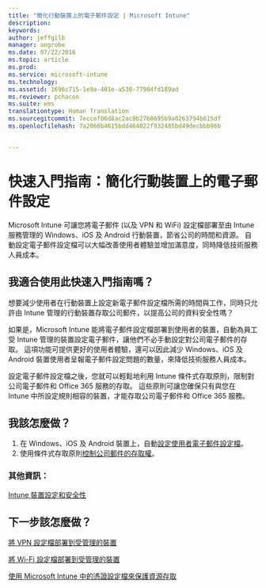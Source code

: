 ```yaml
---
title: "簡化行動裝置上的電子郵件設定 | Microsoft Intune"
description: 
keywords: 
author: jeffgilb
manager: angrobe
ms.date: 07/22/2016
ms.topic: article
ms.prod: 
ms.service: microsoft-intune
ms.technology: 
ms.assetid: 1696c715-1e9a-401e-a530-77904fd189ad
ms.reviewer: pchacon
ms.suite: ems
translationtype: Human Translation
ms.sourcegitcommit: 7eccef06d8ac2ac8b27b8695b9a0263794b615df
ms.openlocfilehash: 7a2066b4615bdd464022f932485bd49decbbb96b


---
```


# 快速入門指南：簡化行動裝置上的電子郵件設定
Microsoft Intune 可讓您將電子郵件 (以及 VPN 和 WiFi) 設定檔部署至由 Intune 服務管理的 Windows、iOS 及 Android 行動裝置，節省公司的時間和資源。 自動設定電子郵件設定檔可以大幅改善使用者體驗並增加滿意度，同時降低技術服務人員成本。

## 我適合使用此快速入門指南嗎？
想要減少使用者在行動裝置上設定新電子郵件設定檔所需的時間與工作，同時只允許由 Intune 管理的行動裝置存取公司郵件，以提高公司的資料安全性嗎？

如果是，Microsoft Intune 能將電子郵件設定檔部署到使用者的裝置，自動為員工受 Intune 管理的裝置設定電子郵件，讓他們不必手動設定對公司電子郵件的存取。 這項功能可提供更好的使用者體驗，還可以因此減少 Windows、iOS 及 Android 裝置使用者呈報電子郵件設定問題的數量，來降低技術服務人員成本。

設定電子郵件設定檔之後，您就可以輕鬆地利用 Intune 條件式存取原則，限制對公司電子郵件和 Office 365 服務的存取。 這些原則可讓您確保只有與您在 Intune 中所設定規則相容的裝置，才能存取公司電子郵件和 Office 365 服務。

## 我該怎麼做？
1.  在 Windows、iOS 及 Android 裝置上，自動[設定使用者電子郵件設定檔](/intune/deploy-use/configure-access-to-corporate-email-using-email-profiles-with-microsoft-intune)。
2.  使用條件式存取原則[控制公司郵件的存取權](/intune/deploy-use/restrict-access-to-email-and-o365-services-with-microsoft-intune)。


### 其他資訊：
[Intune 裝置設定和安全性](/intune/deploy-use/manage-settings-and-features-on-your-devices-with-microsoft-intune-policies)

## 下一步該怎麼做？
[將 VPN 設定檔部署到受管理的裝置](/intune/deploy-use/vpn-connections-in-microsoft-intune)

[將 Wi-Fi 設定檔部署到受管理的裝置](/intune/deploy-use/wi-fi-connections-in-microsoft-intune)

[使用 Microsoft Intune 中的憑證設定檔來保護資源存取](/intune/deploy-use/secure-resource-access-with-certificate-profiles)



<!--HONumber=Jul16_HO4-->


